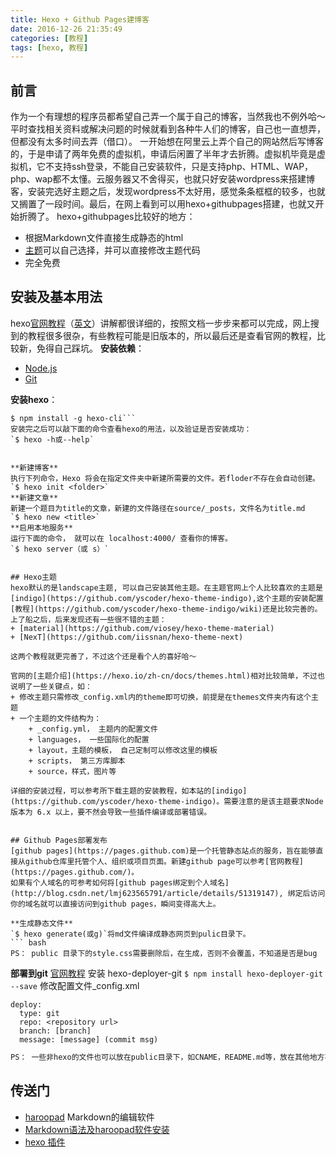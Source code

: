 ```yaml
---
title: Hexo + Github Pages建博客
date: 2016-12-26 21:35:49
categories: [教程]
tags: [hexo, 教程]
---
```

## 前言
作为一个有理想的程序员都希望自己弄一个属于自己的博客，当然我也不例外哈～平时查找相关资料或解决问题的时候就看到各种牛人们的博客，自己也一直想弄，但都没有太多时间去弄（借口）。
一开始想在阿里云上弄个自己的网站然后写博客的，于是申请了两年免费的虚拟机，申请后闲置了半年才去折腾。虚拟机毕竟是虚拟机，它不支持ssh登录，不能自己安装软件，只是支持php、HTML、WAP，php、wap都不太懂。云服务器又不舍得买，也就只好安装wordpress来搭建博客，安装完选好主题之后，发现wordpress不太好用，感觉条条框框的较多，也就又搁置了一段时间。最后，在网上看到可以用hexo+githubpages搭建，也就又开始折腾了。
hexo+githubpages比较好的地方：
+ 根据Markdown文件直接生成静态的html
+ [主题](https://hexo.io/themes/)可以自己选择，并可以直接修改主题代码
+ 完全免费

## 安装及基本用法
hexo[官网教程](https://hexo.io/zh-cn/docs/index.html)（[英文](https://hexo.io/docs/)）讲解都很详细的，按照文档一步步来都可以完成，网上搜到的教程很多很杂，有些教程可能是旧版本的，所以最后还是查看官网的教程，比较新，免得自己踩坑。
**安装依赖**：
+ [Node.js](http://nodejs.org/)
+ [Git](http://git-scm.com/)

**安装hexo**：
```
$ npm install -g hexo-cli```
安装完之后可以敲下面的命令查看hexo的用法，以及验证是否安装成功：
`$ hexo -h或--help`


**新建博客**
执行下列命令，Hexo 将会在指定文件夹中新建所需要的文件。若floder不存在会自动创建。
`$ hexo init <folder>`
**新建文章**
新建一个题目为title的文章，新建的文件路径在source/_posts，文件名为title.md
`$ hexo new <title>`
**启用本地服务**
运行下面的命令， 就可以在 localhost:4000/ 查看你的博客。
`$ hexo server（或 s）`


## Hexo主题
hexo默认的是landscape主题, 可以自己安装其他主题。在主题官网上个人比较喜欢的主题是[indigo](https://github.com/yscoder/hexo-theme-indigo),这个主题的安装配置[教程](https://github.com/yscoder/hexo-theme-indigo/wiki)还是比较完善的。
上了船之后，后来发现还有一些很不错的主题：
+ [material](https://github.com/viosey/hexo-theme-material)
+ [NexT](https://github.com/iissnan/hexo-theme-next)

这两个教程就更完善了，不过这个还是看个人的喜好哈～

官网的[主题介绍](https://hexo.io/zh-cn/docs/themes.html)相对比较简单，不过也说明了一些关键点，如：
+ 修改主题只需修改_config.xml内的theme即可切换，前提是在themes文件夹内有这个主题
+ 一个主题的文件结构为：
    + _config.yml， 主题内的配置文件
    + languages， 一些国际化的配置
    + layout，主题的模板， 自己定制可以修改这里的模板
    + scripts， 第三方库脚本
    + source，样式，图片等

详细的安装过程，可以参考所下载主题的安装教程，如本站的[indigo](https://github.com/yscoder/hexo-theme-indigo)。需要注意的是该主题要求Node 版本为 6.x 以上，要不然会导致一些插件编译或部署错误。


## Github Pages部署发布
[github pages](https://pages.github.com)是一个托管静态站点的服务，旨在能够直接从github仓库里托管个人、组织或项目页面。新建github page可以参考[官网教程](https://pages.github.com/)。
如果有个人域名的可参考如何将[github pages绑定到个人域名](http://blog.csdn.net/lmj623565791/article/details/51319147), 绑定后访问你的域名就可以直接访问到github pages，瞬间变得高大上。

**生成静态文件**
`$ hexo generate(或g)`将md文件编译成静态网页到pulic目录下。
``` bash
PS： public 目录下的style.css需要删除后，在生成，否则不会覆盖，不知道是否是bug
```

**部署到git**    [官网教程](https://hexo.io/zh-cn/docs/deployment.html#Git)
安装 hexo-deployer-git
`$ npm install hexo-deployer-git --save`
修改配置文件_config.xml
```
deploy:
  type: git
  repo: <repository url>
  branch: [branch]
  message: [message] (commit msg)
```
``` bash
PS： 一些非hexo的文件也可以放在public目录下，如CNAME，README.md等，放在其他地方不能部署到github
```

## 传送门
+ [haroopad](http://pad.haroopress.com/user.html) Markdown的编辑软件
+ [Markdown语法及haroopad软件安装](http://blog.csdn.net/tao_627/article/details/50625436)
+ [hexo 插件](https://github.com/hexojs/hexo/wiki/Plugins)

